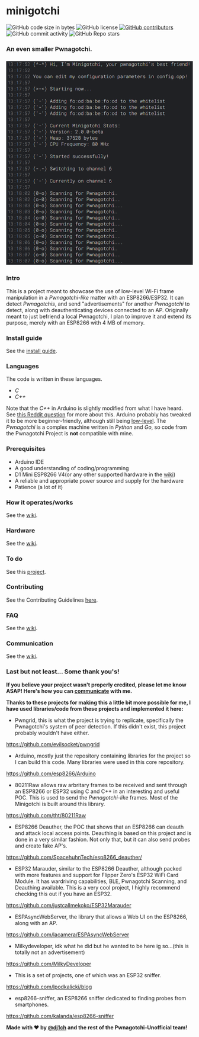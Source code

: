 # minigotchi
<img alt="GitHub code size in bytes" src="https://img.shields.io/github/languages/code-size/Pwnagotchi-Unofficial/minigotchi"></img>
<img alt="GitHub license" src="https://img.shields.io/github/license/Pwnagotchi-Unofficial/minigotchi"></img>
<a href="https://github.com/Pwnagotchi-Unofficial/minigotchi/graphs/contributors"><img alt="GitHub contributors" src="https://img.shields.io/github/contributors/Pwnagotchi-Unofficial/minigotchi"></a>
<img alt="GitHub commit activity" src="https://img.shields.io/github/commit-activity/m/Pwnagotchi-Unofficial/minigotchi"></img>
<img alt="GitHub Repo stars" src="https://img.shields.io/github/stars/Pwnagotchi-Unofficial/minigotchi"></img>

###
### An even smaller Pwnagotchi.
###

<img src="images/Desktop Screenshot 2024.03.14 - 13.22.26.36.png"></img>

### Intro

This is a project meant to showcase the use of low-level Wi-Fi frame manipulation in a *Pwnagotchi-like* matter with an ESP8266/ESP32. It can detect *Pwnagotchis*, and send "advertisements" for another *Pwnagotchi* to detect, along with deauthenticating devices connected to an AP. Originally meant to just befriend a local Pwnagotchi, I plan to improve it and extend its purpose, merely with an ESP8266 with 4 MB of memory. 

### Install guide

See the [install guide](INSTALL.md).

### Languages
The code is written in these languages.

- *C*
- *C++*

Note that the *C++* in Arduino is slightly modified from what I have heard. See [this Reddit question](https://www.reddit.com/r/arduino/comments/x46sml/is_arduino_programming_language_c/) for more about this. Arduino probably has tweaked it to be more beginner-friendly, although still being [low-level](https://en.wikipedia.org/wiki/Low-level_programming_language). The *Pwnagotchi* is a complex machine written in *Python* and *Go*, so code from the Pwnagotchi Project is **not** compatible with mine.

### Prerequisites

- Arduino IDE
- A good understanding of coding/programming
- D1 Mini ESP8266 V4(or any other supported hardware in the [wiki](https://github.com/Pwnagotchi-Unofficial/minigotchi/wiki/Hardware))
- A reliable and appropriate power source and supply for the hardware
- Patience (a lot of it)

### How it operates/works

See the [wiki](https://github.com/Pwnagotchi-Unofficial/minigotchi/wiki/How-the-Minigotchi-works).

### Hardware

See the [wiki](https://github.com/Pwnagotchi-Unofficial/minigotchi/wiki/Hardware).

### To do
See this [project](https://github.com/orgs/Pwnagotchi-Unofficial/projects/4).

### Contributing

See the Contributing Guidelines [here](CONTRIBUTING.md).

### FAQ

See the [wiki](https://github.com/Pwnagotchi-Unofficial/minigotchi/wiki/FAQ).

### Communication

See the [wiki](https://github.com/Pwnagotchi-Unofficial/minigotchi/wiki/Communication#communication).

### Last but not least... Some thank you's!

**If you believe your project wasn't properly credited, please let me know ASAP! Here's how you can [communicate](https://github.com/Pwnagotchi-Unofficial/minigotchi/wiki/Communication#communication) with me.**

**Thanks to these projects for making this a little bit more possible for me, I have used libraries/code from these projects and implemented it here:**

- Pwngrid, this is what the project is trying to replicate, specifically the Pwnagotchi's system of peer detection. If this didn't exist, this project probably wouldn't have either.

https://github.com/evilsocket/pwngrid

- Arduino, mostly just the repository containing libraries for the project so I can build this code. Many libraries were used in this core repository. 

https://github.com/esp8266/Arduino

- 80211Raw allows raw arbritary frames to be received and sent through an ESP8266 or ESP32 using C and C++ in an interesting and useful POC. This is used to send the *Pwnagotchi-like* frames. Most of the Minigotchi is built around this library. 

https://github.com/tht/80211Raw

- ESP8266 Deauther, the POC that shows that an ESP8266 can deauth and attack local access points. Deauthing is based on this project and is done in a very similar fashion. Not only that, but it can also send probes and create fake AP's.

https://github.com/SpacehuhnTech/esp8266_deauther/

- ESP32 Marauder, similar to the ESP8266 Deauther, although packed with more features and support for Flipper Zero's ESP32 WiFi Card Module. It has wardriving capabilities, BLE, Pwnagotchi Scanning, and Deauthing available. This is a very cool project, I highly recommend checking this out if you have an ESP32. 

https://github.com/justcallmekoko/ESP32Marauder

- ESPAsyncWebServer, the library that allows a Web UI on the ESP8266, along with an AP. 

https://github.com/lacamera/ESPAsyncWebServer

- Milkydeveloper, idk what he did but he wanted to be here ig so...(this is totally not an advertisement)

https://github.com/MilkyDeveloper

- This is a set of projects, one of which was an ESP32 sniffer. 

https://github.com/lpodkalicki/blog

- esp8266-sniffer, an ESP8266 sniffer dedicated to finding probes from smartphones. 

https://github.com/kalanda/esp8266-sniffer

**Made with ❤️ by [@dj1ch](https://github.com/dj1ch) and the rest of the Pwnagotchi-Unofficial team!**
